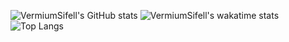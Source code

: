 ![VermiumSifell's GitHub stats](https://github-readme-stats.vercel.app/api?username=VermiumSifell)
![VermiumSifell's wakatime stats](https://github-readme-stats.vercel.app/api/wakatime?username=VermiumSifell)
![Top Langs](https://github-readme-stats.vercel.app/api/top-langs/?username=VermiumSifell)
